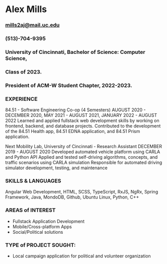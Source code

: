# **Alex Mills**
### mills2aj@mail.uc.edu
### (513)-704-9395

### University of Cincinnati, Bachelor of Science: Computer Science,
### Class of 2023.
### President of ACM-W Student Chapter, 2022-2023.

### **EXPERIENCE**
84.51 - Software Engineering Co-op (4 Semesters)
AUGUST 2020 - DECEMBER 2020, MAY 2021 - AUGUST 2021, JANUARY 2022 - AUGUST 2022
Learned and applied fullstack web development skills by working on frontend, backend, and database projects.
Contributed to the development of the 84.51 Health app, 84.51 EDNA application, and 84.51 Prism application.

Next Mobility Lab,  University of Cincinnati - Research Assistant
DECEMBER 2019 - AUGUST 2020
Developed automated vehicle platform using CARLA and Python API
Applied and tested self-driving algorithms, concepts, and traffic scenarios using CARLA simulation
Responsible for automated driving simulator development, testing, and maintenance

### **SKILLS & LANGUAGES**
Angular Web Development, HTML, SCSS, TypeScript, RxJS, NgRx, Spring Framework, Java, MondoDB, Github, Ubuntu Linux, Python, C++

### **AREAS of INTEREST**
- Fullstack Application Development
- Mobile/Cross-platform Apps
- Social/Political solutions

### **TYPE of PROJECT SOUGHT:**
- Local campaign application for political and volunteer organization






